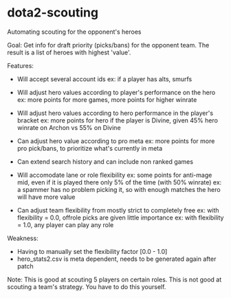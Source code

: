 # dota2-scouting

Automating scouting for the opponent's heroes

Goal:
Get info for draft priority (picks/bans) for the opponent team. The result is a list of heroes with highest 'value'.

Features:

- Will accept several account ids
ex: if a player has alts, smurfs
- Will adjust hero values according to player's performance on the hero
ex: more points for more games, more points for higher winrate
- Will adjust hero values according to hero performance in the player's bracket
ex: more points for hero if the player is Divine, given 45% hero winrate on Archon vs 55% on Divine

- Can adjust hero value according to pro meta
ex: more points for more pro pick/bans, to prioritize what's currently in meta
- Can extend search history and can include non ranked games

- Will accomodate lane or role flexibility
ex: some points for anti-mage mid, even if it is played there only 5% of the time (with 50% winrate)
ex: a spammer has no problem picking it, so with enough matches the hero will have more value
- Can adjust team flexibility from mostly strict to completely free
ex: with flexibility = 0.0, offrole picks are given little importance
ex: with flexibility = 1.0, any player can play any role

Weakness:
- Having to manually set the flexibility factor [0.0 - 1.0]
- hero_stats2.csv is meta dependent, needs to be generated again after patch

Note:
This is good at scouting 5 players on certain roles. This is not good at scouting a team's strategy. You have to do this yourself.
